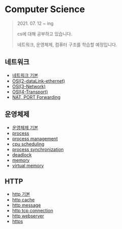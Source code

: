# Computer Science

> 2021\. 07. 12 ~ ing
>
> cs에 대해 공부하고 있습니다.
>
> 네트워크, 운영체제, 컴퓨터 구조를 학습할 예정입니다.



## 네트워크

- [네트워크 기본](./network/1-network-basic.md)
- [OSI(2-dataLink-ethernet)](./network/2-OSI-2-dataLink-ethernet)
- [OSI(3-Network)](./network/3-OSI-3-Network-arp-ipv4-icmp.md)
- [OSI(4-Transport)](./network/4-OSI-4-Transport-UDP-TCP.md)
- [NAT, PORT Forwarding](./network/5-nat-portForwarding.md)



## 운영체제

- [운영체제 기본](./os/1-basic)
- [process](./os/2-process)
- [process management](./os/3-process-management)
- [cpu scheduling](./os/4-cpu-scheduling)
- [process synchronization](./os/5-process-synchronization)
- [deadlock](./os/6-deadlock)
- [memory](./os/7-memory)
- [virtual memory](./os/8-virtual-memory)



## HTTP

- [http 기본](./http/http-basic)
- [http cache](./http/http-cache)
- [http message](./http/http-message)
- [http tcp connection](./http/http-tcp-connection)
- [http webserver](./http/http-webserver)
- [https](./http/https)
